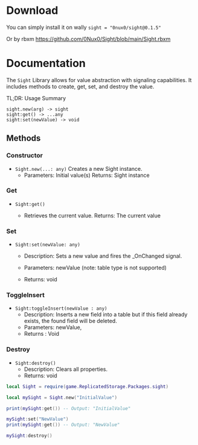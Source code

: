 # Download

You can simply install it on wally `sight = "0nux0/sight@0.1.5"`

Or by rbxm https://github.com/0Nux0/Sight/blob/main/Sight.rbxm

# Documentation
The `Sight` Library allows for value abstraction with signaling capabilities. It includes methods to create, get, set, and destroy the value.


TL;DR: Usage Summary
```
sight.new(arg) -> sight
sight:get() -> ...any
sight:set(newValue) -> void
```

## Methods
### Constructor

- `Sight.new(...: any)`
 Creates a new Sight instance.
    - Parameters: Initial value(s)
    Returns: Sight instance

### Get

- `Sight:get()`

  - Retrieves the current value.
    Returns: The current value

### Set

 - `Sight:set(newValue: any)`

    - Description: Sets a new value and fires the _OnChanged signal.

    - Parameters: newValue (note: table type is not supported)

    - Returns: void


### ToggleInsert
 - `Sight:toggleInsert(newValue : any)`
   - Description: Inserts a new field into a table but if this field already exists, the found field will be deleted.
   - Parameters: newValue,
   - Returns : Void

### Destroy

- `Sight:destroy()`
    - Description: Clears all properties.
    - Returns: void



```lua
local Sight = require(game.ReplicatedStorage.Packages.sight)

local mySight = Sight.new("InitialValue")

print(mySight:get()) -- Output: "InitialValue"

mySight:set("NewValue")
print(mySight:get()) -- Output: "NewValue"

mySight:destroy()
```

